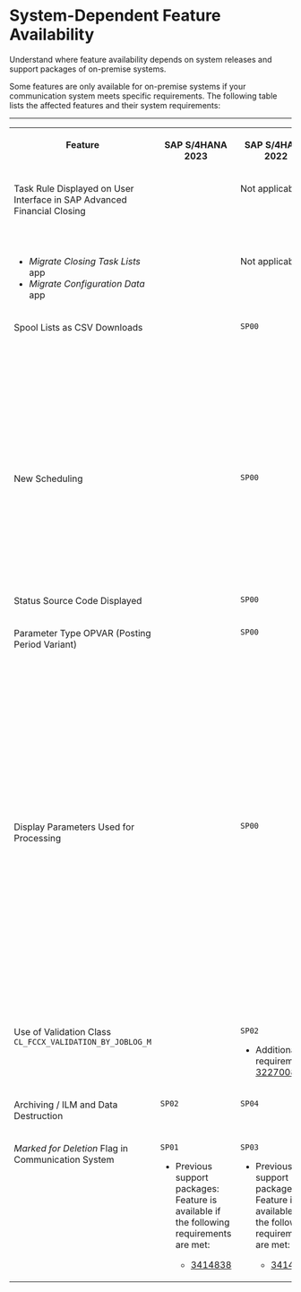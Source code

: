 <!-- loio0465d8fd5a674d4ba1f5758884e67fb6 -->

# System-Dependent Feature Availability

Understand where feature availability depends on system releases and support packages of on-premise systems.

Some features are only available for on-premise systems if your communication system meets specific requirements. The following table lists the affected features and their system requirements:

****


<table>
<tr>
<th valign="top">

Feature

</th>
<th valign="top">

SAP S/4HANA 2023

</th>
<th valign="top">

SAP S/4HANA 2022

</th>
<th valign="top">

SAP S/4HANA 2021

</th>
<th valign="top">

SAP S/4HANA 2020

</th>
<th valign="top">

SAP S/4HANA 1909

</th>
<th valign="top">

SAP ERP

</th>
</tr>
<tr>
<td valign="top">

Task Rule Displayed on User Interface in SAP Advanced Financial Closing

</td>
<td valign="top">

 

</td>
<td valign="top">

Not applicable

</td>
<td valign="top">

Not applicable

</td>
<td valign="top">

Not applicable

</td>
<td valign="top">

Not applicable

</td>
<td valign="top">

`SP18`

Additional requirement: [3426341](https://me.sap.com/notes/3426341)

</td>
</tr>
<tr>
<td valign="top">

-   *Migrate Closing Task Lists* app
-   *Migrate Configuration Data* app



</td>
<td valign="top">

 

</td>
<td valign="top">

Not applicable

</td>
<td valign="top">

Not applicable

</td>
<td valign="top">

Not applicable

</td>
<td valign="top">

Not applicable

</td>
<td valign="top">

Not applicable

</td>
</tr>
<tr>
<td valign="top">

Spool Lists as CSV Downloads

</td>
<td valign="top">

 

</td>
<td valign="top">

`SP00`

</td>
<td valign="top">

`SP01`

</td>
<td valign="top">

`SP03`

-   Additional requirement: [3198622](https://me.sap.com/notes/3198622)




</td>
<td valign="top">

`SP05`

</td>
<td valign="top">

-   `SP08`: Feature is part of shipment.

-   `SP05` to `SP07`: Feature is available in add-on.

    -   Additional requirement: [3223775](https://me.sap.com/notes/3223775)





</td>
</tr>
<tr>
<td valign="top">

New Scheduling

</td>
<td valign="top">

 

</td>
<td valign="top">

`SP00`

</td>
<td valign="top">

`SP01`

-   Additional requirements:

    -   [3157794](https://me.sap.com/notes/3157794)

    -   [3166533](https://me.sap.com/notes/3166533)

    -   [3120437](https://me.sap.com/notes/3120437)





</td>
<td valign="top">

`SP04`

-   Additional requirements:

    -   [3157794](https://me.sap.com/notes/3157794)

    -   [3166533](https://me.sap.com/notes/3166533)

    -   [3120437](https://me.sap.com/notes/3120437)





</td>
<td valign="top">

`SP06` \(partially\)

</td>
<td valign="top">

Partially

</td>
</tr>
<tr>
<td valign="top">

Status Source Code Displayed

</td>
<td valign="top">

 

</td>
<td valign="top">

`SP00`

</td>
<td valign="top">

`SP02`

</td>
<td valign="top">

`SP04`

</td>
<td valign="top">

Not applicable

</td>
<td valign="top">

Not applicable

</td>
</tr>
<tr>
<td valign="top">

Parameter Type OPVAR \(Posting Period Variant\)

</td>
<td valign="top">

 

</td>
<td valign="top">

`SP00`

</td>
<td valign="top">

-   `SP01`: Feature is part of shipment.

-   Previous support packages: Feature is available if the following requirements are met:

    -   [3107069](https://me.sap.com/notes/3107069)

    -   [3111706](https://me.sap.com/notes/3111706)





</td>
<td valign="top">

-   `SP04`: Feature is part of shipment.

-   Previous support packages: Feature is available if the following requirements are met:

    -   [3107069](https://me.sap.com/notes/3107069)

    -   [3111706](https://me.sap.com/notes/3111706)





</td>
<td valign="top">

-   `SP06`: Feature is part of shipment.

-   `SP02` to `SP05`: Feature is available if the following requirements are met:

    -   [3107069](https://me.sap.com/notes/3107069)

    -   [3111706](https://me.sap.com/notes/3111706)





</td>
<td valign="top">

`SP10`

-   Additional requirements:

    -   System release: `6.0`

    -   [3252875](https://me.sap.com/notes/3252875)





</td>
</tr>
<tr>
<td valign="top">

Display Parameters Used for Processing

</td>
<td valign="top">

 

</td>
<td valign="top">

`SP00`

</td>
<td valign="top">

-   `SP03`: Feature is part of shipment.

-   Previous support packages: Feature is available if the following requirements are met:

    -   `SP02` is installed

    -   [3224957](https://me.sap.com/notes/3224957)





</td>
<td valign="top">

-   `SP05`: Feature is part of shipment.

-   Previous support packages: Feature is available if the following requirements are met:

    -   `SP04` is installed

    -   [3224957](https://me.sap.com/notes/3224957)





</td>
<td valign="top">

Not applicable

</td>
<td valign="top">

`SP09`

</td>
</tr>
<tr>
<td valign="top">

Use of Validation Class `CL_FCCX_VALIDATION_BY_JOBLOG_M`

</td>
<td valign="top">

 

</td>
<td valign="top">

`SP02`

-   Additional requirement: [3227008](https://me.sap.com/notes/3227008)




</td>
<td valign="top">

`SP04`

-   Additional requirement: [3227008](https://me.sap.com/notes/3227008)




</td>
<td valign="top">

`SP06`

-   Additional requirement: [3227008](https://me.sap.com/notes/3227008)




</td>
<td valign="top">

Not applicable

</td>
<td valign="top">

`SP11`

-   Additional requirement: [3227008](https://me.sap.com/notes/3227008)




</td>
</tr>
<tr>
<td valign="top">

Archiving / ILM and Data Destruction

</td>
<td valign="top">

`SP02`

</td>
<td valign="top">

`SP04`

</td>
<td valign="top">

`SP06`

</td>
<td valign="top">

`SP08`

</td>
<td valign="top">

Not applicable

</td>
<td valign="top">

Not applicable

</td>
</tr>
<tr>
<td valign="top">

*Marked for Deletion* Flag in Communication System

</td>
<td valign="top">

`SP01`

-   Previous support packages: Feature is available if the following requirements are met:

    -   [3414838](https://me.sap.com/notes/3414838)





</td>
<td valign="top">

`SP03`

-   Previous support packages: Feature is available if the following requirements are met:

    -   [3414838](https://me.sap.com/notes/3414838)





</td>
<td valign="top">

`SP05`

-   Previous support packages: Feature is available if the following requirements are met:

    -   [3414838](https://me.sap.com/notes/3414838)





</td>
<td valign="top">

`SP07`

-   Previous support packages: Feature is available if the following requirements are met:

    -   [3414838](https://me.sap.com/notes/3414838)





</td>
<td valign="top">

Not applicable

</td>
<td valign="top">

`SP18`

-   Previous support packages: Feature is available if the following requirements are met:

    -   [3414838](https://me.sap.com/notes/3414838)





</td>
</tr>
</table>


